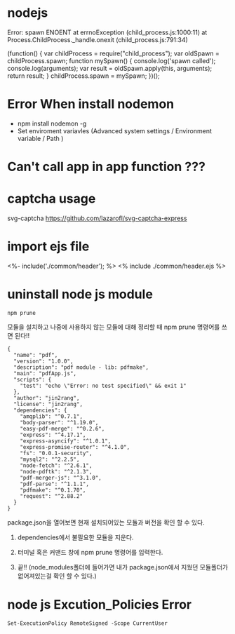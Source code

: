 # nodejs

Error: spawn ENOENT
    at errnoException (child_process.js:1000:11)
    at Process.ChildProcess._handle.onexit (child_process.js:791:34)


(function() {
    var childProcess = require("child_process");
    var oldSpawn = childProcess.spawn;
    function mySpawn() {
        console.log('spawn called');
        console.log(arguments);
        var result = oldSpawn.apply(this, arguments);
        return result;
    }
    childProcess.spawn = mySpawn;
})();


# Error When install nodemon

- npm install nodemon -g
- Set enviroment variavles (Advanced system settings / Environment variable / Path )


# Can't call app in app function ???

# captcha usage
svg-captcha 
https://github.com/lazarofl/svg-captcha-express

# import ejs file
<%- include('./common/header'); %>
<% include ./common/header.ejs %>

# uninstall node js module
```
npm prune
```
모듈을 설치하고 나중에 사용하지 않는 모듈에 대해 정리할 때 npm prune 명령어를 쓰면 된다!!

 
```
{
  "name": "pdf",
  "version": "1.0.0",
  "description": "pdf module - lib: pdfmake",
  "main": "pdfApp.js",
  "scripts": {
    "test": "echo \"Error: no test specified\" && exit 1"
  },
  "author": "jin2rang",
  "license": "jin2rang",
  "dependencies": {
    "amqplib": "^0.7.1",
    "body-parser": "^1.19.0",
    "easy-pdf-merge": "^0.2.6",
    "express": "^4.17.1",
    "express-asyncify": "^1.0.1",
    "express-promise-router": "^4.1.0",
    "fs": "0.0.1-security",
    "mysql2": "^2.2.5",
    "node-fetch": "^2.6.1",
    "node-pdftk": "^2.1.3",
    "pdf-merger-js": "^3.1.0",
    "pdf-parse": "^1.1.1",
    "pdfmake": "^0.1.70",
    "request": "^2.88.2"
  }
}
```

package.json을 열어보면 현재 설치되어있는 모듈과 버전을 확인 할 수 있다.

1. dependencies에서 불필요한 모듈을 지운다.

2. 터미널 혹은 커맨드 창에 npm prune 명령어를 입력한다.

3. 끝!!
(node_modules폴더에 들어가면 내가 package.json에서 지웠던 모듈폴더가 없어져있는걸 확인 할 수 있다.)

# node js Excution_Policies Error
```
Set-ExecutionPolicy RemoteSigned -Scope CurrentUser
```
